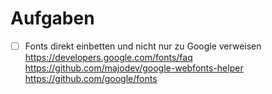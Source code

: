 Aufgaben
========

 - [ ] Fonts direkt einbetten und nicht nur zu Google verweisen
   https://developers.google.com/fonts/faq
   https://github.com/majodev/google-webfonts-helper
   https://github.com/google/fonts
